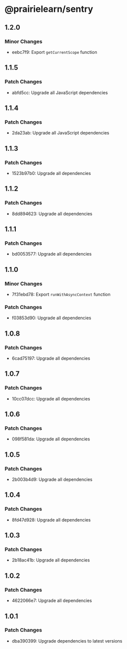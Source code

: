 # @prairielearn/sentry

## 1.2.0

### Minor Changes

- eebc7f9: Export `getCurrentScope` function

## 1.1.5

### Patch Changes

- abfd5cc: Upgrade all JavaScript dependencies

## 1.1.4

### Patch Changes

- 2da23ab: Upgrade all JavaScript dependencies

## 1.1.3

### Patch Changes

- 1523b97b0: Upgrade all dependencies

## 1.1.2

### Patch Changes

- 8dd894623: Upgrade all dependencies

## 1.1.1

### Patch Changes

- bd0053577: Upgrade all dependencies

## 1.1.0

### Minor Changes

- 7f31ebd78: Export `runWithAsyncContext` function

### Patch Changes

- f03853d90: Upgrade all dependencies

## 1.0.8

### Patch Changes

- 6cad75197: Upgrade all dependencies

## 1.0.7

### Patch Changes

- 10cc07dcc: Upgrade all dependencies

## 1.0.6

### Patch Changes

- 098f581da: Upgrade all dependencies

## 1.0.5

### Patch Changes

- 2b003b4d9: Upgrade all dependencies

## 1.0.4

### Patch Changes

- 8fd47d928: Upgrade all dependencies

## 1.0.3

### Patch Changes

- 2b18ac41b: Upgrade all dependencies

## 1.0.2

### Patch Changes

- 4622066e7: Upgrade all dependencies

## 1.0.1

### Patch Changes

- dba390399: Upgrade dependencies to latest versions
